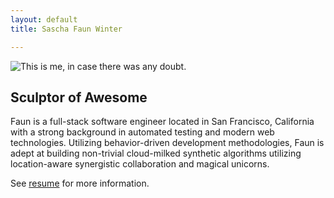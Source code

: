 ```yaml
---
layout: default
title: Sascha Faun Winter

---
```

<div class="row page-header">
  <div class="span2">
    <img src="//assets.saschawinter.com/static_assets/suit_up.jpg" alt="This is me, in case there was any doubt." />
  </div>
  <div class="span6">
    <h2>Sculptor of Awesome</h2>
    <p>Faun is a full-stack software engineer located in San Francisco, California with a strong background in automated testing and modern web technologies. Utilizing behavior-driven development methodologies, Faun is adept at building non-trivial cloud-milked synthetic algorithms utilizing location-aware synergistic collaboration and magical unicorns.</p>
    <p>See <a href="resume.html">resume</a> for more information.</p>
  </div>
</div>
